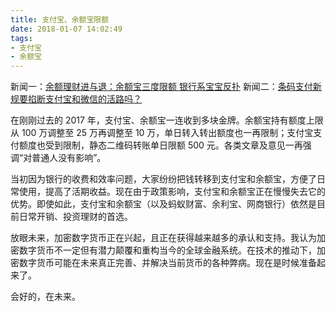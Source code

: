 ```yaml
---
title: 支付宝、余额宝限额
date: 2018-01-07 14:02:49
tags:
- 支付宝
- 余额宝
---
```


新闻一：[余额理财进与退：余额宝三度限额 银行系宝宝反扑](http://tech.sina.com.cn/i/2017-12-14/doc-ifypsvkp2816892.shtml)
新闻二：[条码支付新规要掐断支付宝和微信的活路吗？](http://column.iresearch.cn/b/201712/819531.shtml)

在刚刚过去的 2017 年，支付宝、余额宝一连收到多块金牌。余额宝持有额度上限从 100 万调整至 25 万再调整至 10 万，单日转入转出额度也一再限制；支付宝支付额度也受到限制，静态二维码转账单日限额 500 元。各类文章及意见一再强调“对普通人没有影响”。

当初因为银行的收费和效率问题，大家纷纷把钱转移到支付宝和余额宝，方便了日常使用，提高了活期收益。现在由于政策影响，支付宝和余额宝正在慢慢失去它的优势。即使如此，支付宝和余额宝（以及蚂蚁财富、余利宝、网商银行）依然是目前日常开销、投资理财的首选。

放眼未来，加密数字货币正在兴起，且正在获得越来越多的承认和支持。我认为加密数字货币不一定但有潜力颠覆和重构当今的全球金融系统。在技术的推动下，加密数字货币可能在未来真正完善、并解决当前货币的各种弊病。现在是时候准备起来了。

会好的，在未来。